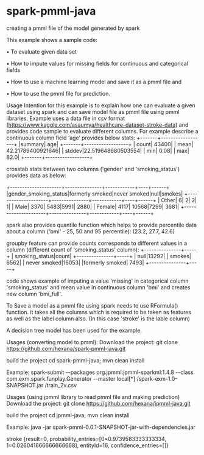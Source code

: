 # spark-pmml-java
creating a pmml file of the model generated by spark

This example shows a sample code:

•	To evaluate given data set

•	How to impute values for missing fields for continuous and categorical fields

•	How to use a machine learning model and save it as a pmml file and 

•	How to use the pmml file for prediction.

Usage
Intention for this example is to explain how one can evaluate a given dataset using spark and can save model file as pmml file using pmml libraries.
Example uses a data file in csv format (https://www.kaggle.com/asaumya/healthcare-dataset-stroke-data) and provides code sample to evaluate different columns. 
For example describe a continuous column field ‘age’ provides below stats:
+-------+------------------+
|summary|               age|
+-------+------------------+
|  count|             43400|
|   mean| 42.21789400921646|
| stddev|22.519648680503554|
|    min|              0.08|
|    max|              82.0|
+-------+------------------+

crosstab stats between two columns ('gender' and 'smoking_status') provides data as below:

+---------------------+---------------+------------+----+------+
|gender_smoking_status|formerly smoked|never smoked|null|smokes|
+---------------------+---------------+------------+----+------+
|                Other|              6|           2|   2|     1|
|                 Male|           3370|        5483|5991|  2880|
|               Female|           4117|       10568|7299|  3681|
+---------------------+---------------+------------+----+------+

spark also provides quantile function which helps to provide percentile data about a column ('bmi' - 25, 50 and 95 percentile):
(23.2, 27.7, 42.6)

groupby feature can provide counts corresponds to different values in a column (different count of 'smoking_status' column):
+---------------+-----+
| smoking_status|count|
+---------------+-----+
|           null|13292|
|         smokes| 6562|
|   never smoked|16053|
|formerly smoked| 7493|
+---------------+-----+

code shows example of imputing a value 'missing' in categorical column 'smoking_status' and mean value in continuous column 'bmi' and creates new column 'bmi_full'.

To Save a model as a pmml file using spark needs to use RFormula() function. it takes all the columns which is required to be taken as features as well as the label column also.
(In this case 'stroke' is the lable column)

A decision tree model has been used for the example.

Usages (converting model to pmml):
Download the project:
git clone https://github.com/hexana/spark-pmml-java.git

build the project
cd spark-pmml-java; mvn clean install

Example:
spark-submit --packages org.jpmml:jpmml-sparkml:1.4.8 --class com.exm.spark.funplay.Generator --master local[*] <folder location of project jar>/spark-exm-1.0-SNAPSHOT.jar <csv file location>/train_2v.csv <outputlocation>

Usages (using jpmml library to read pmml file and making prediction)
Download the project:
git clone https://github.com/hexana/jpmml-java.git

build the project
cd jpmml-java; mvn clean install

Example:
java -jar spark-pmml-0.0.1-SNAPSHOT-jar-with-dependencies.jar <pmml file path>

stroke {result=0, probability_entries=[0=0.9739583333333334, 1=0.026041666666666668], entityId=16, confidence_entries=[]}












